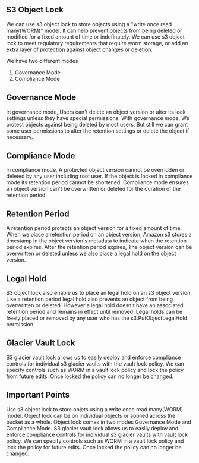 S3 Object Lock
--------------
We can use s3 object lock to store objects using a "write once read many(WORM)" model. It can help prevent objects from being deleted or modified for a fixed amount of time or indefinately.
We can use s3 object lock to meet regulatory requirements that require worm storage, or add an extra layer of protection against object changes or deletion.

We have two different modes
1) Governance Mode
2) Compliance Mode

Governance Mode
---------------
In governance mode, Users can't delete an object version or alter its lock settings unless they have special permissions.
With governance mode, We protect objects against being deleted by most users, But still we can grant some user permissions to alter the retention settings or delete the object if necessary.

Compliance Mode
---------------
In compliance mode, A protected object version cannot be overridden or deleted by any user including root user. If the object is locked in compliance mode its retention period cannot be shortened.
Compliance mode ensures an object version can't be overwritten or deleted for the duration of the retention period.

Retention Period
----------------
A retention period protects an object version for a fixed amount of time. When we place a retention period on an object version, Amazon s3 stores a timestamp in the object version's metadata to indicate when the retention period expires.
After the retention period expires, The object version can be overwritten or deleted unless we also place a legal hold on the object version.

Legal Hold
----------
S3 object lock also enable us to place an legal hold on an s3 object version. Like a retention period legal hold also prevents an object from being overwritten or deleted.
However a legal hold doesn't have an associated retention period and remains in effect until removed. 
Legal holds can be freely placed or removed by any user who has the s3:PutObjectLegalHold permission.

Glacier Vault Lock
------------------
S3 glacier vault lock allows us to easily deploy and enforce compliance controls for individual s3 glacier vaults with the vault lock policy. We can specify controls such as WORM in a vault lock policy and lock the policy from future edits. Once locked the policy can no longer be changed.

Important Points
----------------
Use s3 object lock to store objets using a write once read many(WORM) model.
Object lock can be on individual objects or applied across the bucket as a whole.
Object lock comes in two modes Governance Mode and Compliance Mode.
S3 glacier vault lock allows us to easily deploy and enforce compliance controls for individual s3 glacier vaults with vault lock policy.
We can  specify controls such as WORM in a vault lock policy and lock the policy for future edits. Once locked the policy can no longer be changed.